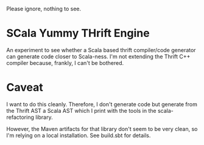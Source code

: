 Please ignore, nothing to see. 

SCala Yummy THrift Engine
=========================

An experiment to see whether a Scala based thrift compiler/code generator can generate
code closer to Scala-ness. I'm not extending the Thrift C++ compiler because, frankly,
I can't be bothered. 


Caveat
======

I want to do this cleanly. Therefore, I don't generate code but generate from the Thrift
AST a Scala AST which I print with the tools in the scala-refactoring library. 

However, the Maven artifacts for that library don't seem to be very clean, so I'm relying
on a local installation. See build.sbt for details. 

